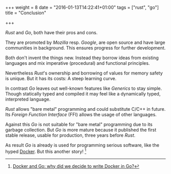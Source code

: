 +++
weight = 8
date = "2016-01-13T14:22:41+01:00"
tags = ["rust", "go"]
title = "Conclusion"

+++

_Rust_ and _Go_, both have their pros and cons.

They are promoted by _Mozilla_ resp. _Google_, are open source and have
large communities in background. This ensures progress for further development.

<!--more-->

Both don't invent the things new. Instead they borrow ideas from existing
languages and mix imperative (procedural) and functional principles.

Nevertheless _Rust_'s ownership and borrowing of values for memory safety is
unique. But it has its costs: A steep learning curve.

In contrast _Go_ leaves out well-known features like _Generics_ to stay simple.
Though statically typed and compiled it may feel like a dynamically typed,
interpreted language.

_Rust_ allows "bare metal" programming and could substitute C/C++ in future.
Its _Foreign Function Interface_ (FFI) allows the usage of other languages.

Against this _Go_ is not suitable for "bare metal" programming due to its
garbage collection. But _Go_ is more mature because it published the first
stable release, usable for production, three years before _Rust_.

As result _Go_ is already is used for programming serious software, like the
hyped [Docker](http://www.docker.com). But this another story! [^1]

[^1]: [Docker and Go: why did we decide to write Docker in Go?](http://de.slideshare.net/jpetazzo/docker-and-go-why-did-we-decide-to-write-docker-in-go)
